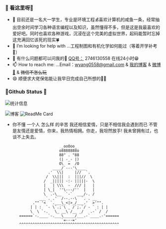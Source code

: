 ### 🎈 看这里呀👋

- 🌱 目前还是一名大一学生，专业是环境工程💰喜欢计算机的咸鱼一条，经常抽出空余时间学习各种语言编程以及知识，虽然懂得不多，但是这是我最喜欢的爱好吧。同时也喜欢各种游戏，沉浸在这个完美的虚拟世界，起码能暂时忘掉这充满回忆该死的现实🍀 
- 🤔 I’m looking for help with ...工程制图和有机化学如何能过（等着开学补考📄）
- 💬 有什么问题都可以问我的🎯  [QQ号：](http://wpa.qq.com/msgrd?v=3&uin=2746130558&site=qq&menu=yes)  2746130558 在线24小时😁
- 📫 How to reach me: ...Email：wyang0558@gmail.com & [我的博客]( https://ysnsn.cn/) & [微博📩](https://weibo.com/ysnsn) & ~~微信不怎么玩~~
- 😄 顺便求大佬保佑能让我早日完成自己所想的👩🙏


###  📌Github Status 👻
![统计信息](https://github-readme-stats.vercel.app/api?username=Ysnsn&show_icons=true&title_color=fffffc&icon_color=FFFFFF&text_color=FFFFFF&bg_color=fa9191)

![博客](https://github-readme-stats.vercel.app/api/pin/?username=Ysnsn&repo=Ysnsn.github.io)
![ReadMe Card](https://github-readme-stats.vercel.app/api/pin/?username=Ysnsn&repo=picture)

-   你不懂
     一个人
     怎么样
     的辛苦
	 我还相信爱情，只是不相信我会遇到而已
	 不管是友情还是爱情，你来，我热情相拥。你走，我坦然放手!
	 我未曾拥有过，也谈不上失去。

                              _ooOoo_
                             o8888888o
                             88" . "88	
                             (| -_- |)         
                             O\  =  /O	
                          ____/`---'\____	
                        .'  \\|     |//  `.
                       /  \\|||  :  |||//  \
                      /  _||||| -:- |||||-  \
                      |   | \\\  -  /// |   |
                      | \_|  ''\---/''  |   |
                      \  .-\__  `-`  ___/-. /
                    ___`. .'  /--.--\  `. . __
                 ."" '<  `.___\_<|>_/___.'  >'"".
                | | :  `- \`.;`\ _ /`;.`/ - ` : | |
                \  \ `-.   \_ __\ /__ _/   .-` /  /
           ======`-.____`-.___\_____/___.-`____.-'======
                              `=---='
           ^^^^^^^^^^^^^^^^^^^^^^^^^^^^^^^^^^^^^^^^^^^^^
